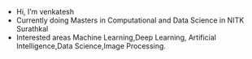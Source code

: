 - Hi, I’m venkatesh
- Currently doing Masters in Computational and Data Science in NITK Surathkal
- Interested areas Machine Learning,Deep Learning, Artificial Intelligence,Data Science,Image Processing.

<!---
venky-11/venky-11 is a ✨ special ✨ repository because its `README.md` (this file) appears on your GitHub profile.
You can click the Preview link to take a look at your changes.
--->
